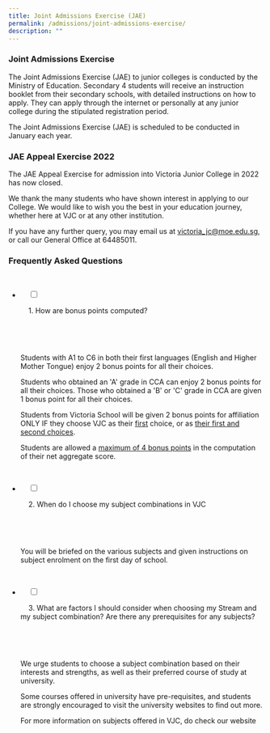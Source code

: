 ```yaml
---
title: Joint Admissions Exercise (JAE)
permalink: /admissions/joint-admissions-exercise/
description: ""
---
```

### Joint Admissions Exercise


The Joint Admissions Exercise (JAE) to junior colleges is conducted by the Ministry of Education. Secondary 4 students will receive an instruction booklet from their secondary schools, with detailed instructions on how to apply. They can apply through the internet or personally at any junior college during the stipulated registration period.

The Joint Admissions Exercise (JAE) is scheduled to be conducted in January each year.

### JAE Appeal Exercise 2022


The JAE Appeal Exercise for admission into Victoria Junior College in 2022 has now closed.

We thank the many students who have shown interest in applying to our College. We would like to wish you the best in your education journey, whether here at VJC or at any other institution.

If you have any further query, you may email us at&nbsp;[victoria_jc@moe.edu.sg](mailto:victoria_jc@moe.edu.sg), or call our General Office at 64485011.

### Frequently Asked Questions

<ul class="jekyllcodex_accordion">

&nbsp;&nbsp;<li>

&nbsp;&nbsp;&nbsp;&nbsp;<input id="accordion1" type="checkbox">

&nbsp;&nbsp;&nbsp;&nbsp;<label for="accordion1">1. How are bonus points computed?</label>

&nbsp;&nbsp;&nbsp;&nbsp;<div>

&nbsp;&nbsp;&nbsp;&nbsp;&nbsp;&nbsp;<p>Students with A1 to C6 in both their first languages (English and Higher Mother Tongue) enjoy 2 bonus points for all their choices.</p>

<p>Students who obtained an 'A' grade in CCA can enjoy 2 bonus points for all their choices. Those who obtained a 'B' or 'C' grade in CCA are given 1 bonus point for all their choices.</p>

<p>Students from Victoria School will be given 2 bonus points for affiliation ONLY IF they choose VJC as their&nbsp;<u>first</u> choice, or as <u>their&nbsp;first and second choices</u>.</p>

<p>Students are allowed a&nbsp;<u>maximum of 4 bonus points</u>&nbsp;in the computation of their net aggregate score.</p>

&nbsp;&nbsp;&nbsp;&nbsp;</div>

</li>
	
<li>

&nbsp;&nbsp;&nbsp;&nbsp;<input id="accordion2" type="checkbox">

&nbsp;&nbsp;&nbsp;&nbsp;<label for="accordion2">2. When do I choose my subject combinations in VJC</label>

&nbsp;&nbsp;&nbsp;&nbsp;<div>

&nbsp;&nbsp;&nbsp;&nbsp;&nbsp;&nbsp;<p>You will be briefed on the various subjects and given instructions on subject enrolment on the first day of school.</p>

&nbsp;&nbsp;&nbsp;&nbsp;</div>

</li>
	
<li>

&nbsp;&nbsp;&nbsp;&nbsp;<input id="accordion3" type="checkbox">

&nbsp;&nbsp;&nbsp;&nbsp;<label for="accordion3">3. What are factors I should consider when choosing my Stream and my subject combination? Are there any prerequisites for any subjects?</label>

&nbsp;&nbsp;&nbsp;&nbsp;<div>

&nbsp;&nbsp;&nbsp;&nbsp;&nbsp;&nbsp;<p>We urge students to choose a subject combination based on their interests and strengths, as well as their preferred course of study at university.

Some courses offered in university have pre-requisites, and students are strongly encouraged to visit the university websites to find out more.

For more information on subjects offered in VJC, do check our website </p>
&nbsp;&nbsp;&nbsp;&nbsp;</div>

</li></ul>